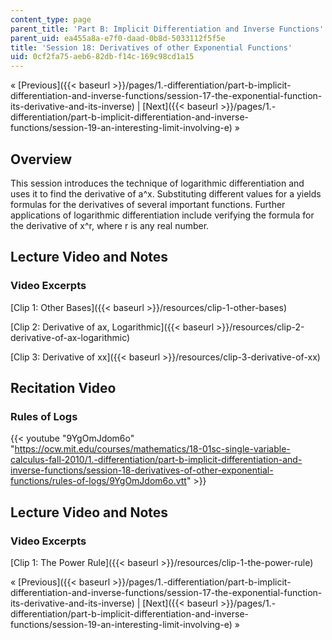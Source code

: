 ```yaml
---
content_type: page
parent_title: 'Part B: Implicit Differentiation and Inverse Functions'
parent_uid: ea455a8a-e7f0-daad-0b8d-5033112f5f5e
title: 'Session 18: Derivatives of other Exponential Functions'
uid: 0cf2fa75-aeb6-82db-f14c-169c98cd1a15
---
```


« [Previous]({{< baseurl >}}/pages/1.-differentiation/part-b-implicit-differentiation-and-inverse-functions/session-17-the-exponential-function-its-derivative-and-its-inverse) | [Next]({{< baseurl >}}/pages/1.-differentiation/part-b-implicit-differentiation-and-inverse-functions/session-19-an-interesting-limit-involving-e) »

Overview
--------

This session introduces the technique of logarithmic differentiation and uses it to find the derivative of a^x. Substituting different values for a yields formulas for the derivatives of several important functions. Further applications of logarithmic differentiation include verifying the formula for the derivative of x^r, where r is any real number.

Lecture Video and Notes
-----------------------

### Video Excerpts

[Clip 1: Other Bases]({{< baseurl >}}/resources/clip-1-other-bases)

[Clip 2: Derivative of ax, Logarithmic]({{< baseurl >}}/resources/clip-2-derivative-of-ax-logarithmic)

[Clip 3: Derivative of xx]({{< baseurl >}}/resources/clip-3-derivative-of-xx)

Recitation Video
----------------

### Rules of Logs

{{< youtube "9YgOmJdom6o" "https://ocw.mit.edu/courses/mathematics/18-01sc-single-variable-calculus-fall-2010/1.-differentiation/part-b-implicit-differentiation-and-inverse-functions/session-18-derivatives-of-other-exponential-functions/rules-of-logs/9YgOmJdom6o.vtt" >}}

Lecture Video and Notes
-----------------------

### Video Excerpts

[Clip 1: The Power Rule]({{< baseurl >}}/resources/clip-1-the-power-rule)

« [Previous]({{< baseurl >}}/pages/1.-differentiation/part-b-implicit-differentiation-and-inverse-functions/session-17-the-exponential-function-its-derivative-and-its-inverse) | [Next]({{< baseurl >}}/pages/1.-differentiation/part-b-implicit-differentiation-and-inverse-functions/session-19-an-interesting-limit-involving-e) »